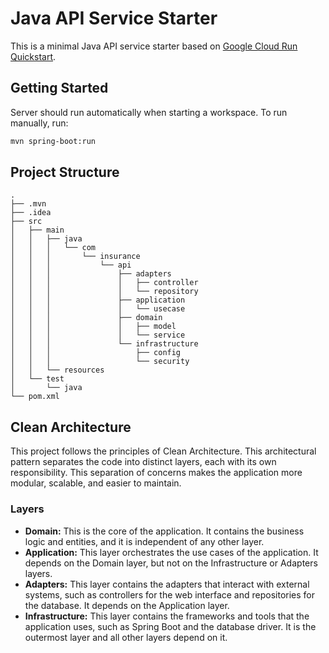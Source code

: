 # Java API Service Starter

This is a minimal Java API service starter based on [Google Cloud Run Quickstart](https://cloud.google.com/run/docs/quickstarts/build-and-deploy/deploy-java-service).

## Getting Started

Server should run automatically when starting a workspace. To run manually, run:
```sh
mvn spring-boot:run
```

## Project Structure

```
.
├── .mvn
├── .idea
├── src
│   ├── main
│   │   ├── java
│   │   │   └── com
│   │   │       └── insurance
│   │   │           └── api
│   │   │               ├── adapters
│   │   │               │   ├── controller
│   │   │               │   └── repository
│   │   │               ├── application
│   │   │               │   └── usecase
│   │   │               ├── domain
│   │   │               │   ├── model
│   │   │               │   └── service
│   │   │               └── infrastructure
│   │   │                   ├── config
│   │   │                   └── security
│   │   └── resources
│   └── test
│       └── java
└── pom.xml
```

## Clean Architecture

This project follows the principles of Clean Architecture. This architectural pattern separates the code into distinct layers, each with its own responsibility. This separation of concerns makes the application more modular, scalable, and easier to maintain.

### Layers

*   **Domain:** This is the core of the application. It contains the business logic and entities, and it is independent of any other layer.
*   **Application:** This layer orchestrates the use cases of the application. It depends on the Domain layer, but not on the Infrastructure or Adapters layers.
*   **Adapters:** This layer contains the adapters that interact with external systems, such as controllers for the web interface and repositories for the database. It depends on the Application layer.
*   **Infrastructure:** This layer contains the frameworks and tools that the application uses, such as Spring Boot and the database driver. It is the outermost layer and all other layers depend on it.
